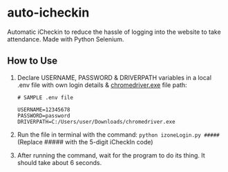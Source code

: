 # auto-icheckin
 Automatic iCheckin to reduce the hassle of logging into the website to take attendance.  Made with Python Selenium.

## How to Use

 1. Declare USERNAME, PASSWORD & DRIVERPATH variables in a local .env file with own login details & [chromedriver.exe](https://sites.google.com/chromium.org/driver/downloads?authuser=0) file path:

        # SAMPLE .env file
    
        USERNAME=12345678
        PASSWORD=password
        DRIVERPATH=C:/Users/user/Downloads/chromedriver.exe
      
 2. Run the file in terminal with the command:
 ```python izoneLogin.py #####``` (Replace ##### with the 5-digit iCheckIn code)

 3. After running the command, wait for the program to do its thing. It should take about 6 seconds.


